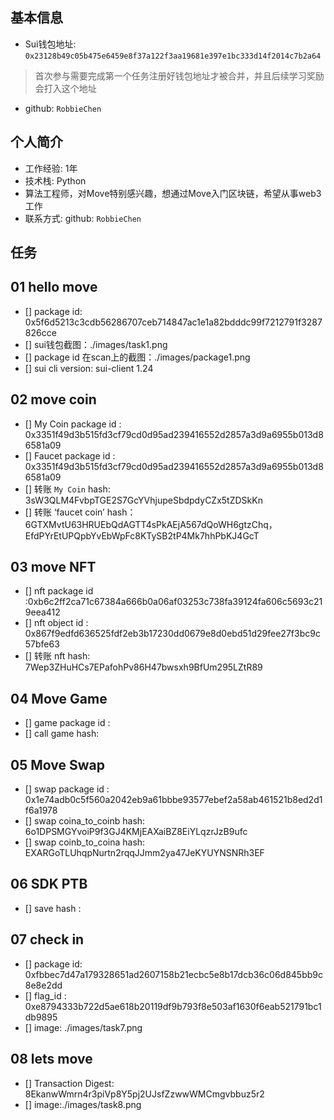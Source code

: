 ## 基本信息
- Sui钱包地址: `0x23128b49c05b475e6459e8f37a122f3aa19681e397e1bc333d14f2014c7b2a64`
> 首次参与需要完成第一个任务注册好钱包地址才被合并，并且后续学习奖励会打入这个地址
- github: `RobbieChen`

## 个人简介
- 工作经验: 1年
- 技术栈: Python
- 算法工程师，对Move特别感兴趣，想通过Move入门区块链，希望从事web3工作
- 联系方式: github: `RobbieChen`

## 任务

##   01 hello move  
- [] package id: 0x5f6d5213c3cdb56286707ceb714847ac1e1a82bdddc99f7212791f3287826cce
- [] sui钱包截图：./images/task1.png
- [] package id 在scan上的截图：./images/package1.png
- [] sui cli version: sui-client 1.24 

##   02 move coin
- [] My Coin package id : 0x3351f49d3b515fd3cf79cd0d95ad239416552d2857a3d9a6955b013d86581a09
- [] Faucet package id : 0x3351f49d3b515fd3cf79cd0d95ad239416552d2857a3d9a6955b013d86581a09
- [] 转账 `My Coin` hash: 3sW3QLM4FvbpTGE2S7GcYVhjupeSbdpdyCZx5tZDSkKn
- [] 转账 ‘faucet coin’ hash：6GTXMvtU63HRUEbQdAGTT4sPkAEjA567dQoWH6gtzChq， EfdPYrEtUPQpbYvEbWpFc8KTySB2tP4Mk7hhPbKJ4GcT

##   03 move NFT
- [] nft package id :0xb6c2ff2ca71c67384a666b0a06af03253c738fa39124fa606c5693c219eea412  
- [] nft object id : 0x867f9edfd636525fdf2eb3b17230dd0679e8d0ebd51d29fee27f3bc9c57bfe63
- [] 转账 nft  hash: 7Wep3ZHuHCs7EPafohPv86H47bwsxh9BfUm295LZtR89

##   04 Move Game
- [] game package id :
- [] call game hash:

##   05 Move Swap
- [] swap package id : 0x1e74adb0c5f560a2042eb9a61bbbe93577ebef2a58ab461521b8ed2d1f6a1978
- [] swap coina_to_coinb hash:  6o1DPSMGYvoiP9f3GJ4KMjEAXaiBZ8EiYLqzrJzB9ufc
- [] swap coinb_to_coina hash: EXARGoTLUhqpNurtn2rqqJJmm2ya47JeKYUYNSNRh3EF

##   06 SDK PTB
- [] save hash :

##   07 check in
- [] package id: 0xfbbec7d47a179328651ad2607158b21ecbc5e8b17dcb36c06d845bb9c8e8e2dd
- [] flag_id : 0xe8794333b722d5ae618b20119df9b793f8e503af1630f6eab521791bc1db9895
- [] image: ./images/task7.png

##   08 lets move
- []  Transaction Digest: 8EkanwWmrn4r3piVp8Y5pj2UJsfZzwwWMCmgvbbuz5r2
- []  image:./images/task8.png

